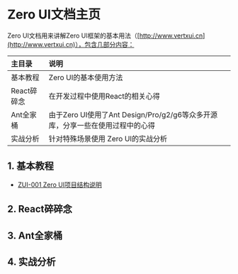 # Zero UI文档主页

Zero UI文档用来讲解Zero UI框架的基本用法（[http://www.vertxui.cn](http://www.vertxui.cn)），包含几部分内容：

| 主目录 | 说明 |
| :--- | :--- |
| 基本教程 | Zero UI的基本使用方法 |
| React碎碎念 | 在开发过程中使用React的相关心得 |
| Ant全家桶 | 由于Zero UI使用了Ant Design/Pro/g2/g6等众多开源库，分享一些在使用过程中的心得 |
| 实战分析 | 针对特殊场景使用 Zero UI的实战分析 |

## 1. 基本教程

* [ZUI-001 Zero UI项目结构说明](/zero-ui/1-zero-uiji-ben-jiao-cheng/zui-001-zero-uixiang-mu-jie-gou-shuo-ming.html)

## 2. React碎碎念

## 3. Ant全家桶

## 4. 实战分析



